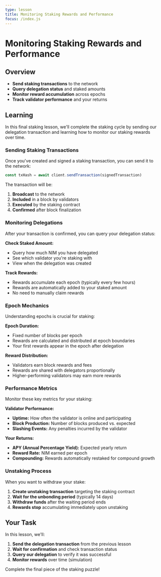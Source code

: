 ```yaml
---
type: lesson
title: Monitoring Staking Rewards and Performance
focus: /index.js
---
```


# Monitoring Staking Rewards and Performance

## Overview

- **Send staking transactions** to the network
- **Query delegation status** and staked amounts
- **Monitor reward accumulation** across epochs
- **Track validator performance** and your returns

## Learning

In this final staking lesson, we'll complete the staking cycle by sending our delegation transaction and learning how to monitor our staking rewards over time.

### Sending Staking Transactions

Once you've created and signed a staking transaction, you can send it to the network:

```javascript
const txHash = await client.sendTransaction(signedTransaction)
```

The transaction will be:
1. **Broadcast** to the network
2. **Included** in a block by validators
3. **Executed** by the staking contract
4. **Confirmed** after block finalization

### Monitoring Delegations

After your transaction is confirmed, you can query your delegation status:

**Check Staked Amount:**
- Query how much NIM you have delegated
- See which validator you're staking with
- View when the delegation was created

**Track Rewards:**
- Rewards accumulate each epoch (typically every few hours)
- Rewards are automatically added to your staked amount
- No need to manually claim rewards

### Epoch Mechanics

Understanding epochs is crucial for staking:

**Epoch Duration:**
- Fixed number of blocks per epoch
- Rewards are calculated and distributed at epoch boundaries
- Your first rewards appear in the epoch after delegation

**Reward Distribution:**
- Validators earn block rewards and fees
- Rewards are shared with delegators proportionally
- Higher-performing validators may earn more rewards

### Performance Metrics

Monitor these key metrics for your staking:

**Validator Performance:**
- **Uptime:** How often the validator is online and participating
- **Block Production:** Number of blocks produced vs. expected
- **Slashing Events:** Any penalties incurred by the validator

**Your Returns:**
- **APY (Annual Percentage Yield):** Expected yearly return
- **Reward Rate:** NIM earned per epoch
- **Compounding:** Rewards automatically restaked for compound growth

### Unstaking Process

When you want to withdraw your stake:

1. **Create unstaking transaction** targeting the staking contract
2. **Wait for the unbonding period** (typically 14 days)
3. **Withdraw funds** after the waiting period ends
4. **Rewards stop** accumulating immediately upon unstaking

## Your Task

In this lesson, we'll:

1. **Send the delegation transaction** from the previous lesson
2. **Wait for confirmation** and check transaction status
3. **Query our delegation** to verify it was successful
4. **Monitor rewards** over time (simulation)

Complete the final piece of the staking puzzle! 
